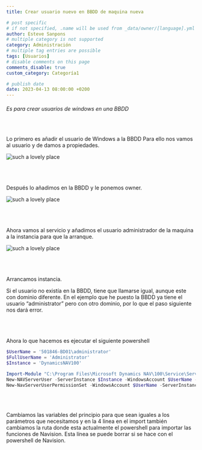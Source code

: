 ```yaml
---
title: Crear usuario nuevo en BBDD de maquina nueva

# post specific
# if not specified, .name will be used from _data/owner/[language].yml
author: Esteve Sanpons
# multiple category is not supported
category: Administración
# multiple tag entries are possible
tags: [Usuarios]
# disable comments on this page
comments_disable: true
custom_category: Categoría1

# publish date
date: 2023-04-13 08:00:00 +0200
---
```


<!-- outline-start -->

###### Es para crear usuarios de windows en una BBDD

<br>
<!-- outline-end -->

Lo primero es añadir el usuario de Windows a la BBDD
Para ello nos vamos al usuario y de damos a propiedades.

![such a lovely place](:crear-usuario-nuevo-en-bbdd-de-maquina-nueva-imagen1.png)
<br><br><br><br>

Después lo añadimos en la BBDD y le ponemos owner.

![such a lovely place](:crear-usuario-nuevo-en-bbdd-de-maquina-nueva-imagen2.png)
<br><br><br><br>

Ahora vamos al servicio y añadimos el usuario administrador de la maquina a la instancia para que la arranque.

![such a lovely place](:crear-usuario-nuevo-en-bbdd-de-maquina-nueva-imagen3.png)
<br><br><br><br>

Arrancamos instancia.

Si el usuario no existía en la BBDD, tiene que llamarse igual, aunque este con dominio diferente.
En el ejemplo que he puesto la BBDD ya tiene el usuario “administrator” pero con otro dominio, por lo que el paso siguiente nos dará error.
<br><br><br><br>

Ahora lo que hacemos es ejecutar el siguiente powershell

```powershell
$UserName = '501846-BD01\administrator'
$FullUserName = 'Administrator'
$Instance = 'DynamicsNAV100'

Import-Module "C:\Program Files\Microsoft Dynamics NAV\100\Service\Service\NavAdminTool.ps1"
New-NAVServerUser -ServerInstance $Instance -WindowsAccount $UserName -FullName $FullUserName -ErrorAction Inquire -Verbose
New-NavServerUserPermissionSet -WindowsAccount $UserName -ServerInstance $Instance -PermissionSetId SUPER
```

<br><br>

Cambiamos las variables del principio para que sean iguales a los parámetros que necesitamos y en la 4 linea en el import también cambiamos la ruta donde esta actualmente el powershell para importar las funciones de Navision. Esta línea se puede borrar si se hace con el powershell de Navision.
